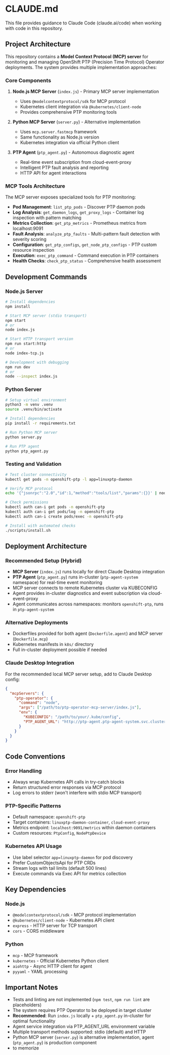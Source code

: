 # CLAUDE.md

This file provides guidance to Claude Code (claude.ai/code) when working with code in this repository.

## Project Architecture

This repository contains a **Model Context Protocol (MCP) server** for monitoring and managing OpenShift PTP (Precision Time Protocol) Operator deployments. The system provides multiple implementation approaches:

### Core Components

1. **Node.js MCP Server** (`index.js`) - Primary MCP server implementation
   - Uses `@modelcontextprotocol/sdk` for MCP protocol
   - Kubernetes client integration via `@kubernetes/client-node`
   - Provides comprehensive PTP monitoring tools

2. **Python MCP Server** (`server.py`) - Alternative implementation
   - Uses `mcp.server.fastmcp` framework
   - Same functionality as Node.js version
   - Kubernetes integration via official Python client

3. **PTP Agent** (`ptp_agent.py`) - Autonomous diagnostic agent
   - Real-time event subscription from cloud-event-proxy
   - Intelligent PTP fault analysis and reporting
   - HTTP API for agent interactions

### MCP Tools Architecture

The MCP server exposes specialized tools for PTP monitoring:

- **Pod Management**: `list_ptp_pods` - Discover PTP daemon pods
- **Log Analysis**: `get_daemon_logs`, `get_proxy_logs` - Container log inspection with pattern matching
- **Metrics Collection**: `get_ptp_metrics` - Prometheus metrics from localhost:9091
- **Fault Analysis**: `analyze_ptp_faults` - Multi-pattern fault detection with severity scoring
- **Configuration**: `get_ptp_configs`, `get_node_ptp_configs` - PTP custom resource inspection
- **Execution**: `exec_ptp_command` - Command execution in PTP containers
- **Health Checks**: `check_ptp_status` - Comprehensive health assessment

## Development Commands

### Node.js Server
```bash
# Install dependencies
npm install

# Start MCP server (stdio transport)
npm start
# or
node index.js

# Start HTTP transport version
npm run start:http
# or
node index-tcp.js

# Development with debugging
npm run dev
# or
node --inspect index.js
```

### Python Server
```bash
# Setup virtual environment
python3 -m venv .venv
source .venv/bin/activate

# Install dependencies
pip install -r requirements.txt

# Run Python MCP server
python server.py

# Run PTP agent
python ptp_agent.py
```

### Testing and Validation
```bash
# Test cluster connectivity
kubectl get pods -n openshift-ptp -l app=linuxptp-daemon

# Verify MCP protocol
echo '{"jsonrpc":"2.0","id":1,"method":"tools/list","params":{}}' | node index.js

# Check permissions
kubectl auth can-i get pods -n openshift-ptp
kubectl auth can-i get pods/log -n openshift-ptp
kubectl auth can-i create pods/exec -n openshift-ptp

# Install with automated checks
./scripts/install.sh
```

## Deployment Architecture

### Recommended Setup (Hybrid)
- **MCP Server** (`index.js`) runs locally for direct Claude Desktop integration
- **PTP Agent** (`ptp_agent.py`) runs in-cluster (`ptp-agent-system` namespace) for real-time event monitoring
- MCP server connects to remote Kubernetes cluster via KUBECONFIG
- Agent provides in-cluster diagnostics and event subscription via cloud-event-proxy
- Agent communicates across namespaces: monitors `openshift-ptp`, runs in `ptp-agent-system`

### Alternative Deployments
- Dockerfiles provided for both agent (`Dockerfile.agent`) and MCP server (`Dockerfile.mcp`)
- Kubernetes manifests in `k8s/` directory
- Full in-cluster deployment possible if needed

### Claude Desktop Integration
For the recommended local MCP server setup, add to Claude Desktop config:
```json
{
  "mcpServers": {
    "ptp-operator": {
      "command": "node",
      "args": ["/path/to/ptp-operator-mcp-server/index.js"],
      "env": {
        "KUBECONFIG": "/path/to/your/.kube/config",
        "PTP_AGENT_URL": "http://ptp-agent.ptp-agent-system.svc.cluster.local:8081"
      }
    }
  }
}
```

## Code Conventions

### Error Handling
- Always wrap Kubernetes API calls in try-catch blocks
- Return structured error responses via MCP protocol
- Log errors to stderr (won't interfere with stdio MCP transport)

### PTP-Specific Patterns
- Default namespace: `openshift-ptp`
- Target containers: `linuxptp-daemon-container`, `cloud-event-proxy`
- Metrics endpoint: `localhost:9091/metrics` within daemon containers
- Custom resources: `PtpConfig`, `NodePtpDevice`

### Kubernetes API Usage
- Use label selector `app=linuxptp-daemon` for pod discovery
- Prefer CustomObjectsApi for PTP CRDs
- Stream logs with tail limits (default 500 lines)
- Execute commands via Exec API for metrics collection

## Key Dependencies

### Node.js
- `@modelcontextprotocol/sdk` - MCP protocol implementation
- `@kubernetes/client-node` - Kubernetes API client
- `express` - HTTP server for TCP transport
- `cors` - CORS middleware

### Python
- `mcp` - MCP framework
- `kubernetes` - Official Kubernetes Python client
- `aiohttp` - Async HTTP client for agent
- `pyyaml` - YAML processing

## Important Notes

- Tests and linting are not implemented (`npm test`, `npm run lint` are placeholders)
- The system requires PTP Operator to be deployed in target cluster
- **Recommended**: Run `index.js` locally + `ptp_agent.py` in-cluster for optimal functionality
- Agent service integration via PTP_AGENT_URL environment variable
- Multiple transport methods supported: stdio (default) and HTTP
- Python MCP server (`server.py`) is alternative implementation, agent (`ptp_agent.py`) is production component
- to memorize